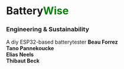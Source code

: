 # **Battery**<span style="color:green;">Wise</span>

### Engineering & Sustainability  
A diy ESP32-based batterytester
**Beau Forrez**  
**Tano Pannekoucke**  
**Elias Neels**  
**Thibaut Beck**  
